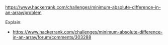 https://www.hackerrank.com/challenges/minimum-absolute-difference-in-an-array/problem

Explain:
- https://www.hackerrank.com/challenges/minimum-absolute-difference-in-an-array/forum/comments/303288
